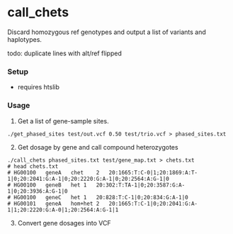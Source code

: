 # call_chets
Discard homozygous ref genotypes and output a list of variants and haplotypes.

todo: duplicate lines with alt/ref flipped

### Setup
* requires htslib


### Usage

1. Get a list of gene-sample sites.
```
./get_phased_sites test/out.vcf 0.50 test/trio.vcf > phased_sites.txt
```

2. Get dosage by gene and call compound heterozygotes
```
./call_chets phased_sites.txt test/gene_map.txt > chets.txt
# head chets.txt
# HG00100	geneA	chet	2	20:1665:T:C-0|1;20:1869:A:T-1|0;20:2041:G:A-1|0;20:2220:G:A-1|0;20:2564:A:G-1|0
# HG00100	geneB	het	1	20:302:T:TA-1|0;20:3587:G:A-1|0;20:3936:A:G-1|0
# HG00100	geneC	het	1	20:828:T:C-1|0;20:834:G:A-1|0
# HG00101	geneA	hom+het	2	20:1665:T:C-1|0;20:2041:G:A-1|1;20:2220:G:A-0|1;20:2564:A:G-1|1
```

3. Convert gene dosages into VCF
```

```

